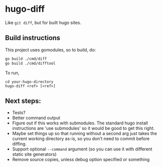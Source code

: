 # hugo-diff

Like `git diff`, but for built hugo sites.

## Build instructions

This project uses gomodules, so to build, do:

```sh
go build ./cmd/diff
go build ./cmd/difftool
```

To run,

```
cd your-hugo-directory
hugo-diff <ref> [<ref>]
```

## Next steps:
- Tests?
- Better command output
- Figure out if this works with submodules. The standard hugo install instructions are 'use submodules' so it would be good to get this right.
- Maybe set things up so that running without a second arg just takes the current working directory as-is, so you don't need to commit before diffing.
- Support optional `--command` argument (so you can use it with different static site generators)
-  Remove source copies, unless debug option specified or something
